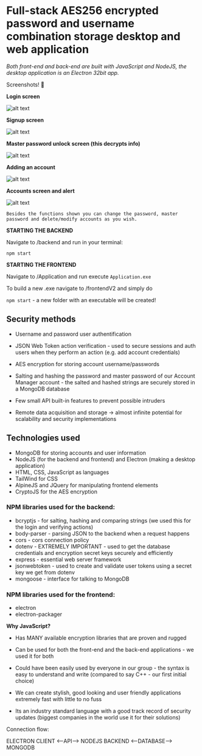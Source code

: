 # Full-stack AES256 encrypted password and username combination storage desktop and web application


*Both front-end and back-end are built with JavaScript and NodeJS, the desktop application is an Electron 32bit app.*


Screenshots! 🎉



**Login screen**

![alt text](https://raw.githubusercontent.com/revollucian/fullstack-encrypted-accounts-manager/main/images/chrome_oO1POTLdXP.png)

**Signup screen**

![alt text](https://raw.githubusercontent.com/revollucian/fullstack-encrypted-accounts-manager/main/images/chrome_rh28AVqq9Z.png)

**Master password unlock screen (this decrypts info)**

![alt text](https://raw.githubusercontent.com/revollucian/fullstack-encrypted-accounts-manager/main/images/chrome_hfjNbqQEAw.png)

**Adding an account**

![alt text](https://raw.githubusercontent.com/revollucian/fullstack-encrypted-accounts-manager/main/images/chrome_I88oLnYA8z.png)

**Accounts screen and alert**

![alt text](https://raw.githubusercontent.com/revollucian/fullstack-encrypted-accounts-manager/main/images/chrome_NSef2p8agp.png)

```Besides the functions shown you can change the password, master password and delete/modify accounts as you wish.```

**STARTING THE BACKEND**


Navigate to /backend and run in your terminal:

```npm start```



**STARTING THE FRONTEND**


Navigate to /Application and run execute ```Application.exe```

To build a new .exe navigate to /frontendV2 and simply do

```npm start``` - a new folder with an executable will be created!




## Security methods

- Username and password user authentification

- JSON Web Token action verification - used to secure sessions and auth users when they perform an action (e.g. add account credentials)

- AES encryption for storing account username/passwords

- Salting and hashing the password and master password of our Account Manager account - the salted and hashed strings are securely stored in a MongoDB database

- Few small API built-in features to prevent possible intruders

- Remote data acquisition and storage -> almost infinite potential for scalability and security implementations

## Technologies used

- MongoDB for storing accounts and user information
- NodeJS (for the backend and frontend) and Electron (making a desktop application)
- HTML, CSS, JavaScript as languages
- TailWind for CSS 
- AlpineJS and JQuery for manipulating frontend elements
- CryptoJS for the AES encryption



### NPM libraries used for the backend:

- bcryptjs - for salting, hashing and comparing strings (we used this for the login and verifying actions)
- body-parser - parsing JSON to the backend when a request happens
- cors - cors connection policy
- dotenv - EXTREMELY IMPORTANT - used to get the database credentials and encryption secret keys securely and efficiently
- express - essential web server framework
- jsonwebtoken - used to create and validate user tokens using a secret key we get from dotenv
- mongoose - interface for talking to MongoDB

### NPM libraries used for the frontend:

- electron
- electron-packager



**Why JavaScript?**

- Has MANY available encryption libraries that are proven and rugged

- Can be used for both the front-end and the back-end applications - we used it for both

- Could have been easily used by everyone in our group - the syntax is easy to understand and write (compared to say C++ - our first initial choice)

- We can create stylish, good looking and user friendly applications extremely fast with little to no fuss

- Its an industry standard language with a good track record of security updates (biggest companies in the world use it for their solutions)



Connection flow:

ELECTRON CLIENT <--API--> NODEJS BACKEND <--DATABASE--> MONGODB
